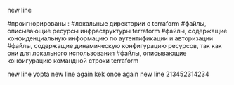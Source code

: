 new line


#проигнорированы :
#локальные директории с terraform
#файлы, описывающие ресурсы инфраструктуры terraform
#файлы, содержащие конфиденциальную информацию по аутентификации и авторизации
#файлы, содержащие динамическую конфигурацию ресурсов, так как они для локального использования
#файлы, описывающие конфигурацию командной строки terraform

new line yopta
new line again
kek once again n e w   l i n e   2 1 3 4 5 2 3 1 4 2 3 4  
 